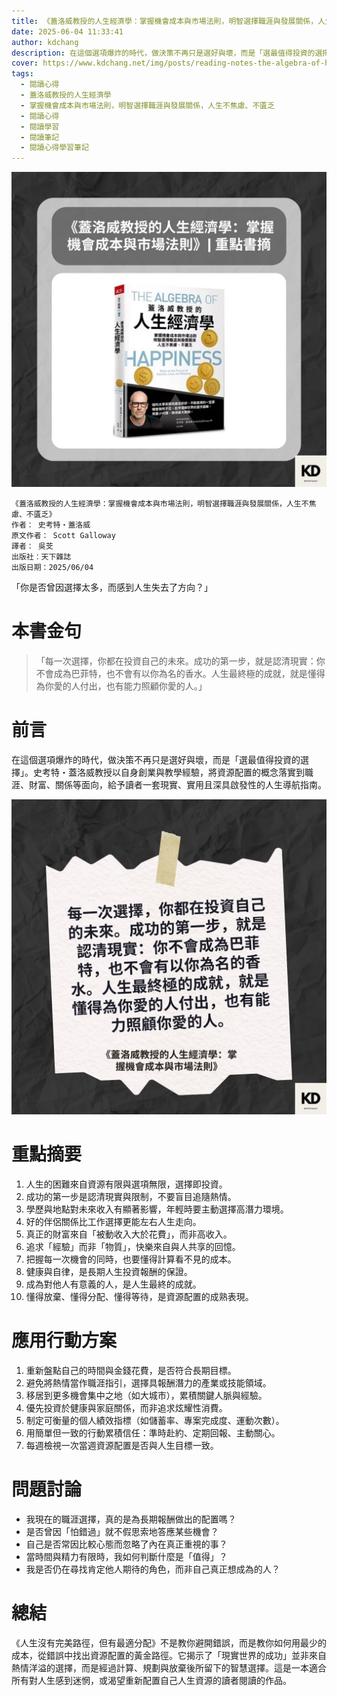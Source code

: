 ```yaml
---
title: 《蓋洛威教授的人生經濟學：掌握機會成本與市場法則，明智選擇職涯與發展關係，人生不焦慮、不匱乏》| 閱讀心得學習筆記
date: 2025-06-04 11:33:41
author: kdchang
description: 在這個選項爆炸的時代，做決策不再只是選好與壞，而是「選最值得投資的選擇」。史考特・蓋洛威教授以自身創業與教學經驗，將資源配置的概念落實到職涯、財富、關係等面向，給予讀者一套現實、實用且深具啟發性的人生導航指南。
cover: https://www.kdchang.net/img/posts/reading-notes-the-algebra-of-happiness-1.jpg
tags:
  - 閱讀心得
  - 蓋洛威教授的人生經濟學
  - 掌握機會成本與市場法則，明智選擇職涯與發展關係，人生不焦慮、不匱乏
  - 閱讀心得
  - 閱讀學習
  - 閱讀筆記
  - 閱讀心得學習筆記
---
```


![](img/posts/reading-notes-the-algebra-of-happiness-1.jpg)

```
《蓋洛威教授的人生經濟學：掌握機會成本與市場法則，明智選擇職涯與發展關係，人生不焦慮、不匱乏》
作者： 史考特・蓋洛威
原文作者： Scott Galloway
譯者： 吳芠
出版社：天下雜誌
出版日期：2025/06/04
```

「你是否曾因選擇太多，而感到人生失去了方向？」

# 本書金句

> 「每一次選擇，你都在投資自己的未來。成功的第一步，就是認清現實：你不會成為巴菲特，也不會有以你為名的香水。人生最終極的成就，就是懂得為你愛的人付出，也有能力照顧你愛的人。」

# 前言

在這個選項爆炸的時代，做決策不再只是選好與壞，而是「選最值得投資的選擇」。史考特・蓋洛威教授以自身創業與教學經驗，將資源配置的概念落實到職涯、財富、關係等面向，給予讀者一套現實、實用且深具啟發性的人生導航指南。

![](img/posts/reading-notes-the-algebra-of-happiness-2.jpg)

# 重點摘要

1. 人生的困難來自資源有限與選項無限，選擇即投資。
2. 成功的第一步是認清現實與限制，不要盲目追隨熱情。
3. 學歷與地點對未來收入有顯著影響，年輕時要主動選擇高潛力環境。
4. 好的伴侶關係比工作選擇更能左右人生走向。
5. 真正的財富來自「被動收入大於花費」，而非高收入。
6. 追求「經驗」而非「物質」，快樂來自與人共享的回憶。
7. 把握每一次機會的同時，也要懂得計算看不見的成本。
8. 健康與自律，是長期人生投資報酬的保證。
9. 成為對他人有意義的人，是人生最終的成就。
10. 懂得放棄、懂得分配、懂得等待，是資源配置的成熟表現。

# 應用行動方案

1. 重新盤點自己的時間與金錢花費，是否符合長期目標。
2. 避免將熱情當作職涯指引，選擇具報酬潛力的產業或技能領域。
3. 移居到更多機會集中之地（如大城市），累積關鍵人脈與經驗。
4. 優先投資於健康與家庭關係，而非追求炫耀性消費。
5. 制定可衡量的個人績效指標（如儲蓄率、專案完成度、運動次數）。
6. 用簡單但一致的行動累積信任：準時赴約、定期回報、主動關心。
7. 每週檢視一次當週資源配置是否與人生目標一致。

# 問題討論

- 我現在的職涯選擇，真的是為長期報酬做出的配置嗎？
- 是否曾因「怕錯過」就不假思索地答應某些機會？
- 自己是否常因比較心態而忽略了內在真正重視的事？
- 當時間與精力有限時，我如何判斷什麼是「值得」？
- 我是否仍在尋找肯定他人期待的角色，而非自己真正想成為的人？

# 總結

《人生沒有完美路徑，但有最適分配》不是教你避開錯誤，而是教你如何用最少的成本，從錯誤中找出資源配置的黃金路徑。它揭示了「現實世界的成功」並非來自熱情洋溢的選擇，而是經過計算、規劃與放棄後所留下的智慧選擇。這是一本適合所有對人生感到迷惘，或渴望重新配置自己人生資源的讀者閱讀的作品。
